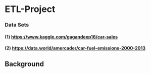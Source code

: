 # ETL-Project

### Data Sets 

#### (1)  https://www.kaggle.com/gagandeep16/car-sales

#### (2)  https://data.world/amercader/car-fuel-emissions-2000-2013

## Background 


